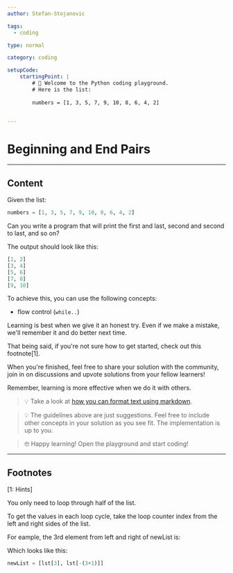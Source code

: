 ```yaml
---
author: Stefan-Stojanovic

tags:
  - coding

type: normal

category: coding

setupCode:
	startingPoint: |
		# 👋 Welcome to the Python coding playground. 
		# Here is the list:
		
		numbers = [1, 3, 5, 7, 9, 10, 8, 6, 4, 2]


---
```


# Beginning and End Pairs

---

## Content

Given the list:

```python
numbers = [1, 3, 5, 7, 9, 10, 8, 6, 4, 2]
```

Can you write a program that will print the first and last, second and second to last, and so on?

The output should look like this:
```python
[1, 2]
[3, 4]
[5, 6]
[7, 8]
[9, 10]
```

To achieve this, you can use the following concepts:
- flow control (`while..`)

Learning is best when we give it an honest try. Even if we make a mistake, we'll remember it and do better next time.

That being said, if you're not sure how to get started, check out this footnote[1]. 

When you're finished, feel free to share your solution with the community, join in on discussions and upvote solutions from your fellow learners!

Remember, learning is more effective when we do it with others.

> 💡 Take a look at [how you can format text using markdown](https://www.enki.com/glossary/general/markdown-formatting).

> 💡 The guidelines above are just suggestions. Feel free to include other concepts in your solution as you see fit. The implementation is up to you.

> 🤓 Happy learning! Open the playground and start coding!

---

## Footnotes

[1: Hints]

You only need to loop through half of the list.

To get the values in each loop cycle, take the loop counter index from the left and right sides of the list.

For eample, the 3rd element from left and right of newList is:

Which looks like this:
```python
newList = [lst[3], lst[-(3+1)]]
```
